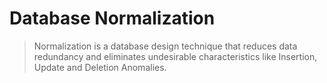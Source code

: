 # Database Normalization

> Normalization is a database design technique that reduces data redundancy and eliminates undesirable characteristics like Insertion, Update and Deletion Anomalies.